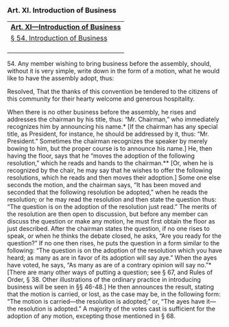### <span id="art11"></span>Art. XI. Introduction of Business

<table data-summary="" style="">
<colgroup>
<col style="width: 100%" />
</colgroup>
<tbody>
<tr class="odd">
<td><a href="#art11"><strong>Art. XI—Introduction of
Business</strong></a></td>
</tr>
<tr class="even">
<td><a href="#sec54">§ 54. Introduction of Business</a><br />
<br />
</td>
</tr>
</tbody>
</table>

<span id="sec54"></span>54. Any member wishing to bring business before
the assembly, should, without it is very simple, write down in the form
of a motion, what he would like to have the assembly adopt, thus:

Resolved, That the thanks of this convention be tendered to the citizens
of this community for their hearty welcome and generous hospitality.

When there is no other business before the assembly, he rises and
addresses the chairman by his title, thus: “Mr. Chairman,” who
immediately recognizes him by announcing his name.\* \[If the chairman
has any special title, as President, for instance, he should be
addressed by it, thus: “Mr. President.” Sometimes the chairman
recognizes the speaker by merely bowing to him, but the proper course is
to announce his name.\] He, then having the floor, says that he “moves
the adoption of the following resolution,” which he reads and hands to
the chairman.\*\* \[Or, when he is recognized by the chair, he may say
that he wishes to offer the following resolutions, which he reads and
then moves their adoption.\] Some one else seconds the motion, and the
chairman says, “It has been moved and seconded that the following
resolution be adopted,” when he reads the resolution; or he may read the
resolution and then state the question thus: “The question is on the
adoption of the resolution just read.” The merits of the resolution are
then open to discussion, but before any member can discuss the question
or make any motion, he must first obtain the floor as just described.
After the chairman states the question, if no one rises to speak, or
when he thinks the debate closed, he asks, “Are you ready for the
question?” If no one then rises, he puts the question in a form similar
to the following: “The question is on the adoption of the resolution
which you have heard; as many as are in favor of its adoption will say
aye.” When the ayes have voted, he says, “As many as are of a contrary
opinion will say no.”\* \[There are many other ways of putting a
question; see § 67, and Rules of Order, § 38. Other illustrations of the
ordinary practice in introducing business will be seen in §§ 46-48.\] He
then announces the result, stating that the motion is carried, or lost,
as the case may be, in the following form: “The motion is carried—the
resolution is adopted;” or, “The ayes have it—the resolution is
adopted.” A majority of the votes cast is sufficient for the adoption of
any motion, excepting those mentioned in § 68.
